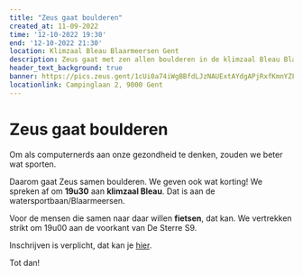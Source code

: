 ```yaml
---
title: "Zeus gaat boulderen"
created_at: 11-09-2022 
time: '12-10-2022 19:30' 
end: '12-10-2022 21:30' 
location: Klimzaal Bleau Blaarmeersen Gent
description: Zeus gaat met zen allen boulderen in de klimzaal Bleau Blaarmeersen in Gent.
header_text_background: true 
banner: https://pics.zeus.gent/1cUi0a74iWgBBfdLJzNAUExtAYdgAPjRxfKmnYZF.jpg
locationlink: Campinglaan 2, 9000 Gent
---
```


# Zeus gaat boulderen

Om als computernerds aan onze gezondheid te denken, zouden we beter wat sporten.

Daarom gaat Zeus samen boulderen. We geven ook wat korting!
We spreken af om **19u30** aan **klimzaal Bleau**. Dat is aan de watersportbaan/Blaarmeersen.

Voor de mensen die samen naar daar willen **fietsen**, dat kan. We vertrekken strikt om 19u00 aan de voorkant van De Sterre S9.

Inschrijven is verplicht, dat kan je [hier][boulderen].


Tot dan!

[boulderen]: https://event.student.ugent.be/events/355
